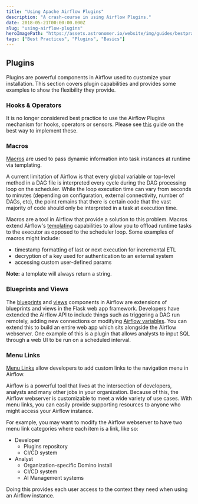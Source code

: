 ```yaml
---
title: "Using Apache Airflow Plugins"
description: "A crash-course in using Airflow Plugins."
date: 2018-05-21T00:00:00.000Z
slug: "using-airflow-plugins"
heroImagePath: "https://assets.astronomer.io/website/img/guides/bestpractices.png"
tags: ["Best Practices", "Plugins", "Basics"]
---
```


## Plugins

Plugins are powerful components in Airflow used to customize your installation. This section covers plugin capabilities and provides some examples to show the flexibility they provide.

### Hooks & Operators

It is no longer considered best practice to use the Airflow Plugins mechanism for hooks, operators or sensors. Please see [this](https://www.astronomer.io/guides/airflow-importing-custom-hooks-operators) guide on the best way to implement these.

### Macros

[Macros](https://airflow.apache.org/docs/stable/macros-ref.html) are used to pass dynamic information into task instances at runtime via templating.

A current limitation of Airflow is that every global variable or top-level method in a DAG file is interpreted every cycle during the DAG processing loop on the scheduler. While the loop execution time can vary from seconds to minutes (depending on configuration, external connectivity, number of DAGs, etc), the point remains that there is certain code that the vast majority of code should only be interpreted in a task at execution time.

Macros are a tool in Airflow that provide a solution to this problem. Macros extend Airflow's [templating](https://airflow.apache.org/tutorial.html#templating-with-jinja) capabilities to allow you to offload runtime tasks to the executor as opposed to the scheduler loop. Some examples of macros might include:

- timestamp formatting of last or next execution for incremental ETL
- decryption of a key used for authentication to an external system
- accessing custom user-defined params

**Note:** a template will always return a string.

### Blueprints and Views

The [blueprints](http://flask.pocoo.org/docs/0.12/blueprints/) and [views](http://flask.pocoo.org/docs/0.12/views/) components in Airflow are extensions of blueprints and views in the Flask web app framework. Developers have extended the Airflow API to include things such as triggering a DAG run remotely, adding new connections or modifying [Airflow variables](https://pythonhosted.org/airflow/concepts.html#variables). You can extend this to build an entire web app which sits alongside the Airflow webserver. One example of this is a plugin that allows analysts to input SQL through a web UI to be run on a scheduled interval.

### Menu Links

[Menu Links](https://github.com/flask-admin/flask-admin/blob/06aebf078574cbbe70b2691fc8a41f234f321962/flask_admin/menu.py#L129 ) allow developers to add custom links to the navigation menu in Airflow.

Airflow is a powerful tool that lives at the intersection of developers, analysts and many other jobs in your organization. Because of this, the Airflow webserver is customizable to meet a wide variety of use cases. With menu links, you can easily provide supporting resources to anyone who might access your Airflow instance.

For example, you may want to modify the Airflow webserver to have two menu link categories where each item is a link, like so:

- Developer
    - Plugins repository
    - CI/CD system
- Analyst
    - Organization-specific Domino install
    - CI/CD system
    - AI Management systems

Doing this provides each user access to the context they need when using an Airflow instance.
